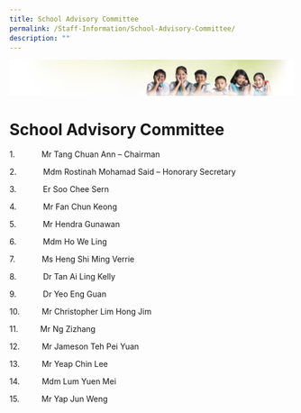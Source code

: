 ```yaml
---
title: School Advisory Committee
permalink: /Staff-Information/School-Advisory-Committee/
description: ""
---
```

![](/images/Banner.jpg)

School Advisory Committee
=========================

1.            Mr Tang Chuan Ann – Chairman

2.            Mdm Rostinah Mohamad Said – Honorary Secretary

3.            Er Soo Chee Sern

4.            Mr Fan Chun Keong

5.            Mr Hendra Gunawan

6.            Mdm Ho We Ling

7.            Ms Heng Shi Ming Verrie

8.            Dr Tan Ai Ling Kelly

9.            Dr Yeo Eng Guan

10.          Mr Christopher Lim Hong Jim

11.          Mr Ng Zizhang

12.          Mr Jameson Teh Pei Yuan

13.          Mr Yeap Chin Lee

14.          Mdm Lum Yuen Mei

15.          Mr Yap Jun Weng